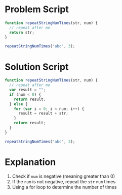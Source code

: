 # Problem Script

```javascript
function repeatStringNumTimes(str, num) {
  // repeat after me
  return str;
}

repeatStringNumTimes("abc", 3);
```

# Solution Script

```javascript
function repeatStringNumTimes(str, num) {
  // repeat after me
  var result = "";
  if (num < 0) {
    return result;
  } else {
    for (var i = 0; i < num; i++) {
      result = result + str;
    }
    return result;
  }
}

repeatStringNumTimes("abc", 3);
```

# Explanation

1. Check if `num` is negative (meaning greater than 0)
2. If the `num` is not negative, repeat the `str` `num` times
3. Using a for loop to determine the number of times
